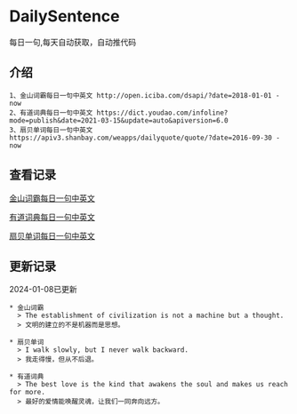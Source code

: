 # DailySentence

每日一句,每天自动获取，自动推代码

## 介绍

```
1、金山词霸每日一句中英文 http://open.iciba.com/dsapi/?date=2018-01-01 - now
2、有道词典每日一句中英文 https://dict.youdao.com/infoline?mode=publish&date=2021-03-15&update=auto&apiversion=6.0
3、扇贝单词每日一句中英文 https://apiv3.shanbay.com/weapps/dailyquote/quote/?date=2016-09-30 - now
```

## 查看记录

[金山词霸每日一句中英文](./data/iciba/)

[有道词典每日一句中英文](./data/youdao/)

[扇贝单词每日一句中英文](./data/shanbay/)

## 更新记录
2024-01-08已更新 
```
* 金山词霸
  > The establishment of civilization is not a machine but a thought.
  > 文明的建立的不是机器而是思想。

* 扇贝单词
  > I walk slowly, but I never walk backward.
  > 我走得慢，但从不后退。

* 有道词典
  > The best love is the kind that awakens the soul and makes us reach for more.
  > 最好的爱情能唤醒灵魂，让我们一同奔向远方。

```
